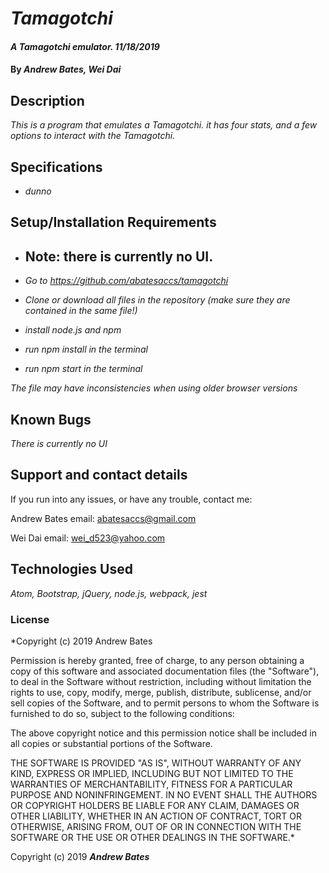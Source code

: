 # _Tamagotchi_

#### _A Tamagotchi emulator. 11/18/2019_

#### By _**Andrew Bates, Wei Dai**_

## Description

_This is a program that emulates a Tamagotchi. it has four stats, and a few options to interact with the Tamagotchi._

## Specifications

* _dunno_

## Setup/Installation Requirements

* ## Note: there is currently no UI.

* _Go to https://github.com/abatesaccs/tamagotchi_
* _Clone or download all files in the repository (make sure they are contained in the same file!)_
* _install node.js and npm_
* _run npm install in the terminal_
* _run npm start in the terminal_


_The file may have inconsistencies when using older browser versions_

## Known Bugs

_There is currently no UI_

## Support and contact details

If you run into any issues, or have any trouble, contact me:
 
 Andrew Bates
 email: abatesaccs@gmail.com

 Wei Dai
 email: wei_d523@yahoo.com

## Technologies Used

_Atom, Bootstrap, jQuery, node.js, webpack, jest_

### License

*Copyright (c) 2019 Andrew Bates

Permission is hereby granted, free of charge, to any person obtaining a copy
of this software and associated documentation files (the "Software"), to deal
in the Software without restriction, including without limitation the rights
to use, copy, modify, merge, publish, distribute, sublicense, and/or sell
copies of the Software, and to permit persons to whom the Software is
furnished to do so, subject to the following conditions:

The above copyright notice and this permission notice shall be included in all
copies or substantial portions of the Software.

THE SOFTWARE IS PROVIDED "AS IS", WITHOUT WARRANTY OF ANY KIND, EXPRESS OR
IMPLIED, INCLUDING BUT NOT LIMITED TO THE WARRANTIES OF MERCHANTABILITY,
FITNESS FOR A PARTICULAR PURPOSE AND NONINFRINGEMENT. IN NO EVENT SHALL THE
AUTHORS OR COPYRIGHT HOLDERS BE LIABLE FOR ANY CLAIM, DAMAGES OR OTHER
LIABILITY, WHETHER IN AN ACTION OF CONTRACT, TORT OR OTHERWISE, ARISING FROM,
OUT OF OR IN CONNECTION WITH THE SOFTWARE OR THE USE OR OTHER DEALINGS IN THE
SOFTWARE.*

Copyright (c) 2019 **_Andrew Bates_**